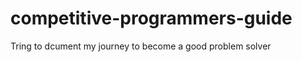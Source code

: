 # competitive-programmers-guide                                                                                                                       
Tring to dcument my journey to become a good problem solver
